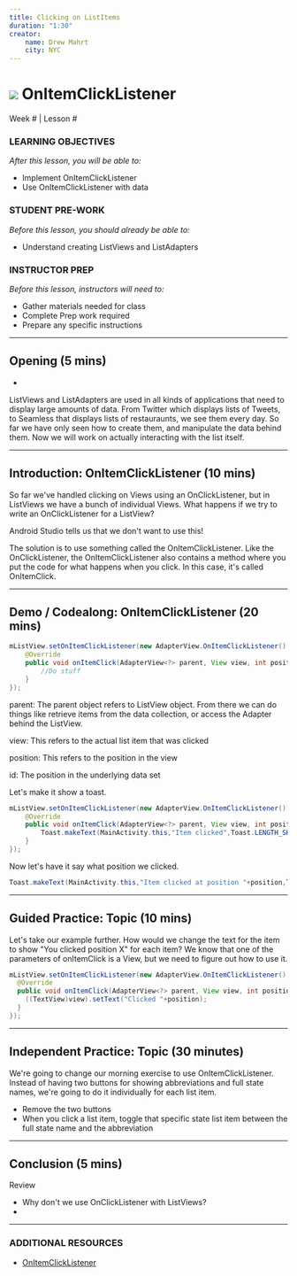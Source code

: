 ```yaml
---
title: Clicking on ListItems
duration: "1:30"
creator:
    name: Drew Mahrt
    city: NYC
---
```


# ![](https://ga-dash.s3.amazonaws.com/production/assets/logo-9f88ae6c9c3871690e33280fcf557f33.png) OnItemClickListener
Week # | Lesson #

### LEARNING OBJECTIVES
*After this lesson, you will be able to:*
- Implement OnItemClickListener
- Use OnItemClickListener with data

### STUDENT PRE-WORK
*Before this lesson, you should already be able to:*
- Understand creating ListViews and ListAdapters

### INSTRUCTOR PREP
*Before this lesson, instructors will need to:*
- Gather materials needed for class
- Complete Prep work required
- Prepare any specific instructions

---
<a name="opening"></a>
## Opening (5 mins)
-

ListViews and ListAdapters are used in all kinds of applications that need to display large amounts of data. From Twitter which displays lists of Tweets, to Seamless that displays lists of restauraunts, we see them every day. So far we have only seen how to create them, and manipulate the data behind them. Now we will work on actually interacting with the list itself.


***

<a name="introduction"></a>
## Introduction: OnItemClickListener (10 mins)

So far we've handled clicking on Views using an OnClickListener, but in ListViews we have a bunch of individual Views. What happens if we try to write an OnClickListener for a ListView?


Android Studio tells us that we don't want to use this!

The solution is to use something called the OnItemClickListener. Like the OnClickListener, the OnItemClickListener also contains a method where you put the code for what happens when you click. In this case, it's called OnItemClick.


***

<a name="demo"></a>
## Demo / Codealong: OnItemClickListener (20 mins)

```java
mListView.setOnItemClickListener(new AdapterView.OnItemClickListener() {
    @Override
    public void onItemClick(AdapterView<?> parent, View view, int position, long id) {
        //Do stuff
    }
});
```

parent: The parent object refers to ListView object. From there we can do things like retrieve items from the data collection, or access the Adapter behind the ListView.

view: This refers to the actual list item that was clicked

position: This refers to the position in the view

id: The position in the underlying data set

Let's make it show a toast.

```java
mListView.setOnItemClickListener(new AdapterView.OnItemClickListener() {
    @Override
    public void onItemClick(AdapterView<?> parent, View view, int position, long id) {
        Toast.makeText(MainActivity.this,"Item clicked",Toast.LENGTH_SHORT).show();
    }
});
```

Now let's have it say what position we clicked.

```java
Toast.makeText(MainActivity.this,"Item clicked at position "+position,Toast.LENGTH_SHORT).show();
```


***

<a name="guided-practice"></a>
## Guided Practice: Topic (10 mins)

Let's take our example further. How would we change the text for the item to show "You clicked position X" for each item? We know that one of the parameters of onItemClick is a View, but we need to figure out how to use it.

```java
mListView.setOnItemClickListener(new AdapterView.OnItemClickListener() {
  @Override
  public void onItemClick(AdapterView<?> parent, View view, int position, long id) {
    ((TextView)view).setText("Clicked "+position);
  }
});
```


***

<a name="ind-practice"></a>
## Independent Practice: Topic (30 minutes)

We're going to change our morning exercise to use OnItemClickListener. Instead of having two buttons for showing abbreviations and full state names, we're going to do it individually for each list item.

- Remove the two buttons
- When you click a list item, toggle that specific state list item between the full state name and the abbreviation


***

<a name="conclusion"></a>
## Conclusion (5 mins)

Review
- Why don't we use OnClickListener with ListViews?
-

***

### ADDITIONAL RESOURCES
- [OnItemClickListener](http://developer.android.com/reference/android/widget/AdapterView.OnItemClickListener.html)
